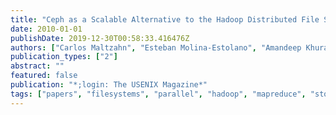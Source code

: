 ```yaml
---
title: "Ceph as a Scalable Alternative to the Hadoop Distributed File System"
date: 2010-01-01
publishDate: 2019-12-30T00:58:33.416476Z
authors: ["Carlos Maltzahn", "Esteban Molina-Estolano", "Amandeep Khurana", "Alex J. Nelson", "Scott A. Brandt", "Sage A. Weil"]
publication_types: ["2"]
abstract: ""
featured: false
publication: "*;login: The USENIX Magazine*"
tags: ["papers", "filesystems", "parallel", "hadoop", "mapreduce", "storage"]
---
```


